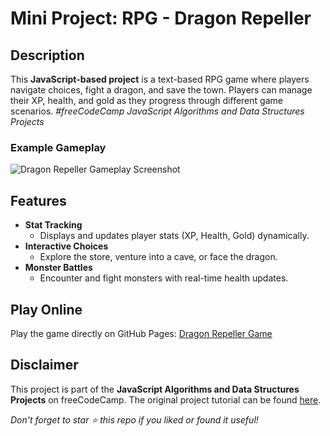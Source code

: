 # Mini Project: RPG - Dragon Repeller

## Description

This **JavaScript-based project** is a text-based RPG game where players navigate choices, fight a dragon, and save the town. Players can manage their XP, health, and gold as they progress through different game scenarios. _#freeCodeCamp JavaScript Algorithms and Data Structures Projects_

### Example Gameplay

![Dragon Repeller Gameplay Screenshot](Assets/Gameplay.png)

## Features

-   **Stat Tracking**
    -   Displays and updates player stats (XP, Health, Gold) dynamically.
-   **Interactive Choices**
    -   Explore the store, venture into a cave, or face the dragon.
-   **Monster Battles**
    -   Encounter and fight monsters with real-time health updates.

## Play Online

Play the game directly on GitHub Pages: [Dragon Repeller Game](https://your-username.github.io/dragon-repeller/)

## Disclaimer

This project is part of the **JavaScript Algorithms and Data Structures Projects** on freeCodeCamp. The original project tutorial can be found [here](https://www.freecodecamp.org/learn/javascript-algorithms-and-data-structures-v8/).

_Don't forget to star ⭐ this repo if you liked or found it useful!_
